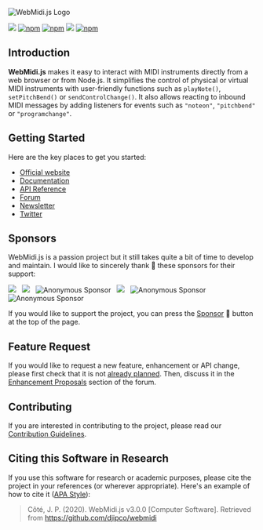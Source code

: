 ![WebMidi.js Logo](https://webmidijs.org/img/webmidijs-logo-color-on-white.svg "WebMidi.js")

[![](https://data.jsdelivr.com/v1/package/npm/webmidi/badge)](https://www.jsdelivr.com/package/npm/webmidi)
[![npm](https://img.shields.io/npm/dm/webmidi)](https://www.npmjs.com/package/webmidi)
[![npm](https://img.shields.io/npm/dt/webmidi)](https://www.npmjs.com/package/webmidi)
[![](https://img.shields.io/github/stars/djipco/webmidi?style=social)](https://github.com/djipco/webmidi)
[![npm](https://img.shields.io/npm/l/webmidi)](https://www.npmjs.com/package/webmidi)

## Introduction

**WebMidi.js** makes it easy to interact with MIDI instruments directly from a web browser or from 
Node.js. It simplifies the control of physical or virtual MIDI instruments with user-friendly 
functions such as `playNote()`, `setPitchBend()` or `sendControlChange()`. It also allows reacting 
to inbound MIDI messages by adding listeners for events such as `"noteon"`, `"pitchbend"` or 
`"programchange"`.

## Getting Started

Here are the key places to get you started:

* [Official website](https://webmidijs.org)
* [Documentation](https://webmidijs.org/docs/)
* [API Reference](https://webmidijs.org/api/index)
* [Forum](https://github.com/djipco/webmidi/discussions)
* [Newsletter](https://mailchi.mp/eeffe50651bd/webmidijs-newsletter)
* [Twitter](https://twitter.com/webmidijs)

## Sponsors

WebMidi.js is a passion project but it still takes quite a bit of time to develop and maintain. 
I would like to sincerely thank 👏 these sponsors for their support: 

[<img src="https://avatars3.githubusercontent.com/u/1488433?s=60&v=4">](https://github.com/awatterott "@awatterott") &nbsp; [<img src="https://avatars3.githubusercontent.com/u/3331057?s=60&v=4">](https://github.com/rubendax "@rubendax") &nbsp; <img src="https://webmidijs.org/img/person.png" alt="Anonymous Sponsor" title="Anonymous Sponsor"> &nbsp; [<img src="https://avatars.githubusercontent.com/u/3722211?s=60&v=4">](https://github.com/philmillman "@philmillman") &nbsp; <img src="https://webmidijs.org/img/person.png" alt="Anonymous Sponsor" title="Anonymous Sponsor"> &nbsp; <img src="https://webmidijs.org/img/person.png" alt="Anonymous Sponsor" title="Anonymous Sponsor">

If you would like to support the project, you can press the 
[Sponsor](https://github.com/sponsors/djipco) 💜 button at the top of the page.



## Feature Request

If you would like to request a new feature, enhancement or API change, please first check that it is 
not [already planned](https://webmidijs.org/docs/future-versions/next). Then, discuss it in the 
[Enhancement Proposals](https://github.com/djipco/webmidi/discussions/categories/feature-requests) 
section of the forum.

## Contributing

If you are interested in contributing to the project, please read our 
[Contribution Guidelines](https://github.com/djipco/webmidi/blob/master/CONTRIBUTING.md).

## Citing this Software in Research

If you use this software for research or academic purposes, please cite the project in your 
references (or wherever appropriate). Here's an example of how to cite it 
([APA Style](https://apastyle.apa.org/)):

>Côté, J. P. (2020). WebMidi.js v3.0.0 [Computer Software]. Retrieved from 
https://github.com/djipco/webmidi
